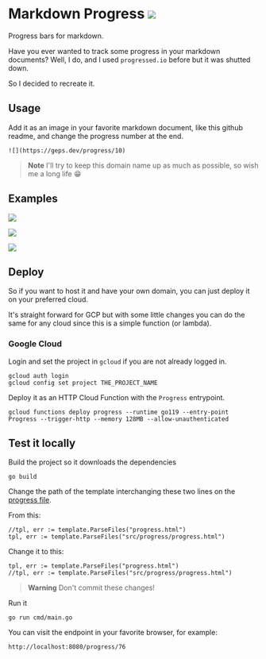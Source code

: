 # Markdown Progress ![](https://geps.dev/progress/100)

Progress bars for markdown.

Have you ever wanted to track some progress in your markdown documents?
Well, I do, and I used `progressed.io` before but it was shutted down.

So I decided to recreate it.

## Usage

Add it as an image in your favorite markdown document, like this github readme, and change the progress number at the end.

    ![](https://geps.dev/progress/10)

> **Note**
> I'll try to keep this domain name up as much as possible, so wish me a long life 😁

## Examples

![](https://geps.dev/progress/10)

![](https://geps.dev/progress/50)

![](https://geps.dev/progress/75)

## Deploy

So if you want to host it and have your own domain, you can just deploy it on your preferred cloud.

It's straight forward for GCP but with some little changes you can do the same for any cloud since this is a simple function (or lambda).

### Google Cloud

Login and set the project in `gcloud` if you are not already logged in.

    gcloud auth login
    gcloud config set project THE_PROJECT_NAME

Deploy it as an HTTP Cloud Function with the `Progress` entrypoint.

    gcloud functions deploy progress --runtime go119 --entry-point Progress --trigger-http --memory 128MB --allow-unauthenticated

## Test it locally

Build the project so it downloads the dependencies

    go build

Change the path of the template interchanging these two lines on the [progress file](progress.go#L57).

From this:

    //tpl, err := template.ParseFiles("progress.html")
	tpl, err := template.ParseFiles("src/progress/progress.html")

Change it to this:

    tpl, err := template.ParseFiles("progress.html")
	//tpl, err := template.ParseFiles("src/progress/progress.html")

> **Warning**
> Don't commit these changes!

Run it

    go run cmd/main.go

You can visit the endpoint in your favorite browser, for example:

    http://localhost:8080/progress/76
